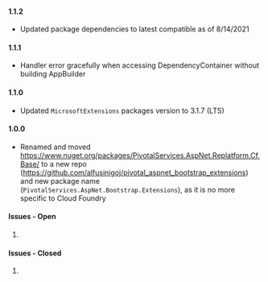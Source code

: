 #### 1.1.2
- Updated package dependencies to latest compatible as of 8/14/2021

#### 1.1.1
- Handler error gracefully when accessing DependencyContainer without building AppBuilder

#### 1.1.0
- Updated `MicrosoftExtensions` packages version to 3.1.7 (LTS)

#### 1.0.0
- Renamed and moved https://www.nuget.org/packages/PivotalServices.AspNet.Replatform.Cf.Base/ to a new repo (https://github.com/alfusinigoj/pivotal_aspnet_bootstrap_extensions) and new package name (`PivotalServices.AspNet.Bootstrap.Extensions`), as it is no more specific to Cloud Foundry

#### Issues - Open
1. 

#### Issues - Closed
1. 